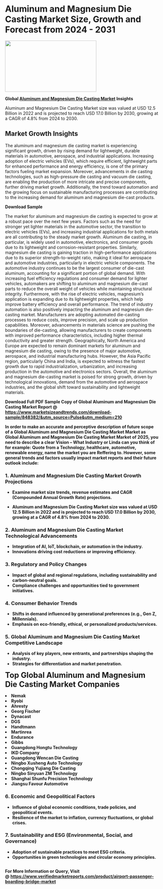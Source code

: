 <H1>Aluminum and Magnesium Die Casting Market Size, Growth and Forecast from 2024 - 2031</H1><img class="aligncenter size-medium wp-image-584254" src="https://thirdeyenews.in/wp-content/uploads/2024/09/Global-Market-Research-300x168.jpeg" alt="" width="300" height="168" /><p><strong>Global&nbsp;<a href="https://www.marketsizeandtrends.com/download-sample/848382/&amp;utm_source=Pulse&amp;utm_medium=210">Aluminum and Magnesium Die Casting Market</a> Insights</strong></p><p>Aluminum and Magnesium Die Casting Market size was valued at USD 12.5 Billion in 2022 and is projected to reach USD 17.0 Billion by 2030, growing at a CAGR of 4.8% from 2024 to 2030.</p><p><h2>Market Growth Insights</h2> <p>The aluminum and magnesium die casting market is experiencing significant growth, driven by rising demand for lightweight, durable materials in automotive, aerospace, and industrial applications. Increasing adoption of electric vehicles (EVs), which require efficient, lightweight parts for enhanced performance and energy efficiency, is one of the primary factors fueling market expansion. Moreover, advancements in die casting technologies, such as high-pressure die casting and vacuum die casting, are enabling the production of more intricate and precise components, further driving market growth. Additionally, the trend toward automation and the growing focus on sustainable manufacturing processes are contributing to the increasing demand for aluminum and magnesium die-cast products.</p> <p><strong>Download Sample</strong></p> <p>The market for aluminum and magnesium die casting is expected to grow at a robust pace over the next few years. Factors such as the need for stronger yet lighter materials in the automotive sector, the transition to electric vehicles (EVs), and increasing industrial applications for both metals are all contributing to the steady market growth. Aluminum die casting, in particular, is widely used in automotive, electronics, and consumer goods due to its lightweight and corrosion-resistant properties. Similarly, magnesium die casting is gaining traction in high-performance applications due to its superior strength-to-weight ratio, making it ideal for aerospace and automotive industries, particularly in electric vehicle components. The automotive industry continues to be the largest consumer of die-cast aluminum, accounting for a significant portion of global demand. With increasing fuel efficiency regulations and consumer demand for lighter vehicles, automakers are shifting to aluminum and magnesium die-cast parts to reduce the overall weight of vehicles while maintaining structural integrity. Furthermore, with the rise of electric vehicles, magnesium’s application is expanding due to its lightweight properties, which help improve battery efficiency and overall performance. The trend of industry automation is also positively impacting the aluminum and magnesium die-casting market. Manufacturers are adopting automated die-casting processes to reduce costs, improve precision, and scale up production capabilities. Moreover, advancements in materials science are pushing the boundaries of die-casting, allowing manufacturers to create components with improved performance characteristics, including higher thermal conductivity and greater strength. Geographically, North America and Europe are expected to remain dominant markets for aluminum and magnesium die casting, owing to the presence of major automotive, aerospace, and industrial manufacturing hubs. However, the Asia Pacific region, particularly China and India, is expected to witness the fastest growth due to rapid industrialization, urbanization, and increasing production in the automotive and electronics sectors. Overall, the aluminum and magnesium die-casting market is poised for strong growth, driven by technological innovations, demand from the automotive and aerospace industries, and the global shift toward sustainability and lightweight materials.</p> <p><strong></p><p><span class=""><strong>Download Full PDF Sample Copy of Global Aluminum and Magnesium Die Casting Market Report</strong> @ <a href="https://www.marketsizeandtrends.com/download-sample/848382/&amp;utm_source=Pulse&amp;utm_medium=210" target="_blank">https://www.marketsizeandtrends.com/download-sample/848382/&amp;utm_source=Pulse&amp;utm_medium=210</a></span></p><p>In order to make an accurate and perceptive description of future scope of a Global&nbsp;Aluminum and Magnesium Die Casting Market Market as Global&nbsp;Aluminum and Magnesium Die Casting Market Market of 2025, you need to describe a clear Vision &ndash; What Industry or Linda can you think of for example: Quote from a Technology, healthcare, automotive, renewable energy, name the market you are Reffering to. However, some general trends and factors usually impact market reports and their future outlook include:</p><h3>1.&nbsp;<strong>Aluminum and Magnesium Die Casting Market Growth Projections</strong></h3><ul><li>Examine market size trends, revenue estimates and CAGR (Compounded Annual Growth Rate) projections.</li><li><p>Aluminum and Magnesium Die Casting Market size was valued at USD 12.5 Billion in 2022 and is projected to reach USD 17.0 Billion by 2030, growing at a CAGR of 4.8% from 2024 to 2030.</p></li></ul><h3>2.&nbsp;<strong>Aluminum and Magnesium Die Casting Market Technological Advancements</strong></h3><ul><li>Integration of AI, IoT, blockchain, or automation in the industry.</li><li>Innovations driving cost reductions or improving efficiency.</li></ul><h3>3.&nbsp;<strong>Regulatory and Policy Changes</strong></h3><ul><li>Impact of global and regional regulations, including sustainability and carbon-neutral goals.</li><li>Compliance challenges and opportunities tied to government initiatives.</li></ul><h3>4.&nbsp;<strong>Consumer Behavior Trends</strong></h3><ul><li>Shifts in demand influenced by generational preferences (e.g., Gen Z, Millennials).</li><li>Emphasis on eco-friendly, ethical, or personalized products/services.</li></ul><h3>5.&nbsp;<strong>Global Aluminum and Magnesium Die Casting Market Competitive Landscape</strong></h3><ul><li>Analysis of key players, new entrants, and partnerships shaping the industry.</li><li>Strategies for differentiation and market penetration.</li></ul><p data-pm-slice="1 1 []"><span style="color: inherit; font-family: inherit; font-size: 25px;">Top Global Aluminum and Magnesium Die Casting Market Companies</span></p><div class="" data-test-id=""><p><li>Nemak</li><li> Ryobi</li><li> Ahresty</li><li> Georg Fischer</li><li> Dynacast</li><li> DGS</li><li> Handtmann</li><li> Martinrea</li><li> Endurance</li><li> Gibbs</li><li> Guangdong Hongtu Technology</li><li> IKD Company</li><li> Guangdong Wencan Die Casting</li><li> Ningbo Xusheng Auto Technology</li><li> Chongqing Yujiang Die Casting</li><li> Ningbo Sinyuan ZM Technology</li><li> Shanghai Shunfu Precision Technology</li><li> Jiangsu Favour Automotive</li></p></div><h3>6.&nbsp;<strong>Economic and Geopolitical Factors</strong></h3><ul><li>Influence of global economic conditions, trade policies, and geopolitical events.</li><li>Resilience of the market to inflation, currency fluctuations, or global crises.</li></ul><h3>7.&nbsp;<strong>Sustainability and ESG (Environmental, Social, and Governance)</strong></h3><ul><li>Adoption of sustainable practices to meet ESG criteria.</li><li>Opportunities in green technologies and circular economy principles.</li></ul><h2><strong style="font-size: 14px;">For More Information or Query, Visit @&nbsp;</strong><a style="background-color: #ffffff; font-size: 14px;" href="https://www.marketsizeandtrends.com/report/aluminum-and-magnesium-die-casting-market/" target="_blank">https://www.verifiedmarketreports.com/product/airport-passenger-boarding-bridge-market</a></h2>
